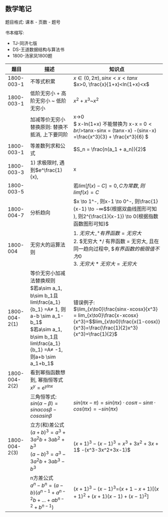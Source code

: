 ## 数学笔记

题目格式: 课本 - 页数 - 题号

书本缩写:

- TJ-同济七版
- DS-王道数据结构与算法书
- 1800-汤家凤1800题


| 题目            | 描述                                       | 知识点                                      |
| ------------- | ---------------------------------------- | ---------------------------------------- |
| 1800-003-1    | 不等式积累                                    | $x∈(0,2π), sinx<x<tanx$<br />$x>0, \frac{x}{1+x}<ln(1+x)<x$ |
| 1800-003-1    | 低阶无穷小 + 高阶无穷小 ~ 低阶无穷小                    | $x^2 + x^3$~$x^2$                        |
|               | 加减等价无穷小替换原则: 替换不抵消, 上下要同阶                | x→0<br />$ x-ln(1+x) 不能替换为 x-x = 0$<br />$tanx-sinx = (tanx-x) -(sinx-x) =\frac{x^3}{3} + \frac{x^3}{6}  $ |
| 1800-003-1    | 等差数列求和公式                                 | $S_n = \frac{n(a_1 + a_n)}{2}$           |
| 1800-003-3    | 1) 求极限时, 遇到$e^\frac{1}{x}, |x|, arctanx,分段函数想到用左右极限求解$<br />2) 上述三个函数的函数图像要会画(注意$e^\frac{1}{x}的水平渐近线$) |                                          |
| 1800-003-5    |                                          | 若$lim[f(x) - C ] = 0, C为常数, 则limf(x) = C$ |
| 1800-004-7    | 分析趋向                                     | $x \to 1^-, 则x-1 \to 0^-, 则\frac{1}{x-1} \to -∞$$(根据双曲线图形可知 ), 则2^{\frac{1}{x-1}} \to 0(根据指数函数图形可知)$ |
| 1800-004      | 无穷大的运算法则                                 | 1. $无穷大^+_- 有界函数 = 无穷大$ <br />2. $无穷大 */ 有界函数 = 无穷大, 且在同一趋向过程中, $$有界函数的极限值不为0$<br />3. $无穷大 * 无穷大 = 无穷大$ |
| 1800-004-2(1) | 等价无穷小加减法替换规则<br />$若a\sim a_1, b\sim b_1且 lim\frac{a_1}{b_1} =A≠ 1, 则a-b \sim a_1-b_1$<br />$若a\sim a_1, b\sim b_1且 lim\frac{a_1}{b_1} =A≠ -1, 则a+b \sim a_1+b_1$ | 错误例子: <br />$\lim_{x\to0}\frac{sinx-xcosx}{x^3} = lim_{x\to0}\frac{x-xcosx}{x^3}=$$lim_{x\to0}\frac{x(1-cosx)}{x^3}=\frac{\frac{1}{2}x^3}{x^3}=\frac{1}{2}$ |
| 1800-004-2(2) | 看到幂指函数想到, 幂指恒等式<br />$x^y= e^{ylnx}$     |                                          |
|               | 三角恒等式: $sin(α−β)=sinαcosβ−cosαsinβ$      | $sin(πx-π) =sin(πx)·cosπ-sinπ·cos(πx)$$= -sin(πx)$ |
| 1800-004-2(3) | 立方(和)差公式<br />$(a+b)^3=a^3+3a^2b+3ab^2+b^3$<br />$(a-b)^3=a^3-3a^2b+3ab^3-b^3$ | $(x+1)^3-(x-1)^3=x^3+3x^2+3x+1$$ -(x^3-3x^2+3x-1)$ |
|               | n方差公式<br />$a^n-b^n=(a-b)(a^{n-1}+a^{n-2}b+...+ab^{n-2}+b^{n-1})$ | $(x+1)^3-(x-1)^3=$$(x+1-x+1)[(x+1)^2+(x+1)(x-1)+(x-1)^2]$ |

 

